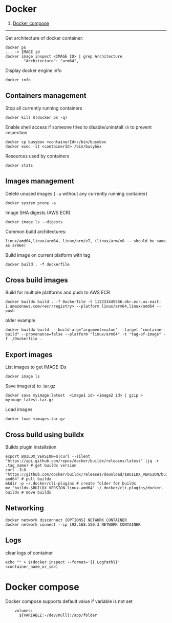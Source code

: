 # Docker

1) [Docker compose](#docker-compose)
-----

Get architecture of docker container:
```
docker ps
... -> IMAGE id
docker image inspect <IMAGE ID> | grep Architecture
        "Architecture": "arm64",
```

Display docker engine info
```
docker info
```

## Containers management

Stop all currently running containers
```
docker kill $(docker ps -q)
```

Enable shell access if someone tries to disable/uninstall `sh` to prevent inspection
```
docker cp busybox <containerId>:/bin/busybox
docker exec -it <containerId> /bin/busybox
```

Resources used by containers
```
docker stats
```


## Images management
Delete unused images ( `-a` without any currently running container)
```
docker system prune -a
```

Image SHA digests (AWS ECR)
```
docker image ls --digests
```


Common build architectures:
```
linux/amd64,linux/arm64, linux/arm/v7, (linux/arm/v8 -- should be same as arm64)
```


Build image on current platform with tag
```
docker build . -f dockerfile
```

## Cross build images

Build for multiple platforms and push to AWS ECR
```
docker buildx build . -f Dockerfile -t 112233445566.dkr.ecr.us-east-1.amazonaws.com/<ecr/registry> --platform linux/arm64,linux/amd64 --push
```

older example
```
docker buildx build  --build-arg="argument=value" --target "container-build" --provenance=false --platform "linux/arm64" -t "tag-of-image" -f ./Dockerfile .
```

## Export images
List images to get IMAGE IDs
```
docker image ls
```
Save image(s) to .tar.gz
```
docker save myimage:latest  <image1 id> <image2 id> | gzip > myimage_latest.tar.gz
```

Load images
```
docker load <images.tar.gz
```


## Cross build using buildx
Buildx plugin installation
```
export BUILDX_VERSION=$(curl --silent "https://api.github.com/repos/docker/buildx/releases/latest" |jq -r .tag_name) # get buildx version
curl -JLO "https://github.com/docker/buildx/releases/download/$BUILDX_VERSION/buildx-$BUILDX_VERSION.linux-amd64" # pull buildx
mkdir -p ~/.docker/cli-plugins # create folder for buildx
mv "buildx-$BUILDX_VERSION.linux-amd64" ~/.docker/cli-plugins/docker-buildx # move buildx
```

## Networking
```
docker network disconnect [OPTIONS] NETWORK CONTAINER
docker network connect --ip 192.168.150.3 NETWORK CONTAINER
```


## Logs

clear logs of container
```
echo "" > $(docker inspect --format='{{.LogPath}}' <container_name_or_id>)
```

# Docker compose
Docker compose supports default value if variable is not set
```
    volumes:
      ${VARIABLE:-/dev/null}:/app/folder
```
